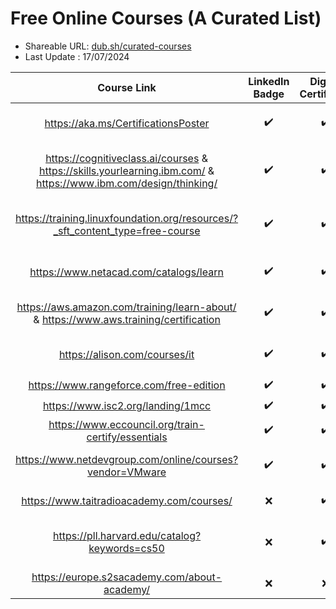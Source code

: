 # Free Online Courses (A Curated List)

- Shareable URL: [dub.sh/curated-courses](https://dub.sh/curated-courses)
- Last Update : 17/07/2024

| Course Link | LinkedIn Badge  | Digital Certificate | Certificate Cost | Provider | Topic(s) |
|     :---:    |     :---:      |     :---:     |     :---:     |     :---:     |     :---:     |
| https://aka.ms/CertificationsPoster| :heavy_check_mark: | :heavy_check_mark: | Free | Microsoft | Systems Administration, AI, Data |
| https://cognitiveclass.ai/courses & https://skills.yourlearning.ibm.com/ & https://www.ibm.com/design/thinking/ | :heavy_check_mark: | :heavy_check_mark: | Free | IBM  | Data Analysis, AI, Software Development & More |
| https://training.linuxfoundation.org/resources/?_sft_content_type=free-course| :heavy_check_mark: | :heavy_check_mark: | Free | The Linux Foundation  | CyberSec, Systen Administration, Linux |
| https://www.netacad.com/catalogs/learn | :heavy_check_mark: | :heavy_check_mark: | Free / Paid | Cisco  | CyberSec, Network Engineering |
| https://aws.amazon.com/training/learn-about/ & https://www.aws.training/certification | :heavy_check_mark: | :heavy_check_mark: | Free / Paid | Amazon (AWS)  | Network Engineering, Cloud, DevOps |
| https://alison.com/courses/it | :heavy_check_mark: | :heavy_check_mark: | Free | Alison  | CyberSec, Programming, Linux & More |
| https://www.rangeforce.com/free-edition | :heavy_check_mark: | :heavy_check_mark: | Free | Rangeforce  | CyberSec |
| https://www.isc2.org/landing/1mcc | :heavy_check_mark: | :heavy_check_mark: | Free / Paid | ISC2 | CyberSec |
| https://www.eccouncil.org/train-certify/essentials | :heavy_check_mark: | :heavy_check_mark: | Free | EC Council  | CyberSec |
| https://www.netdevgroup.com/online/courses?vendor=VMware | :heavy_check_mark: | :heavy_check_mark: | Free | VMWare & NetDevGroup  | Virtualization, CyberSec, Linux |
| https://www.taitradioacademy.com/courses/| :x: | :heavy_check_mark: | Free | Tait Communications  | Radio & Telecom |
| https://pll.harvard.edu/catalog?keywords=cs50 | :x: | :heavy_check_mark: | Free / Paid | Harvard  | Computer Science, Software Development |
| https://europe.s2sacademy.com/about-academy/ | :x: | :x: | Free | Accenture  | CV Building, Soft Skills |
